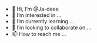 - 👋 Hi, I’m @Ja-deee
- 👀 I’m interested in ...
- 🌱 I’m currently learning ...
- 💞️ I’m looking to collaborate on ...
- 📫 How to reach me ...

<!---
Ja-deee/Ja-deee is a ✨ special ✨ repository because its `README.md` (this file) appears on your GitHub profile.
You can click the Preview link to take a look at your changes.
--->

